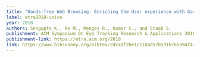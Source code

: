 ```yaml
---
title: "Hands-free Web Browsing: Enriching the User experience with Gaze and Voice Modality"
label: etra2018-voice
year: 2018
authors: Sengupta K., Ke M., Menges R., Kumar C., and Staab S.
publishment: ACM Symposium On Eye Tracking Research & Applications 2018 (ETRA 2018)
publishment-link: https://etra.acm.org/2018
link: https://www.bibsonomy.org/bibtex/2dc4df20e1c11d4d57b5d16765a94f43b
---
```

